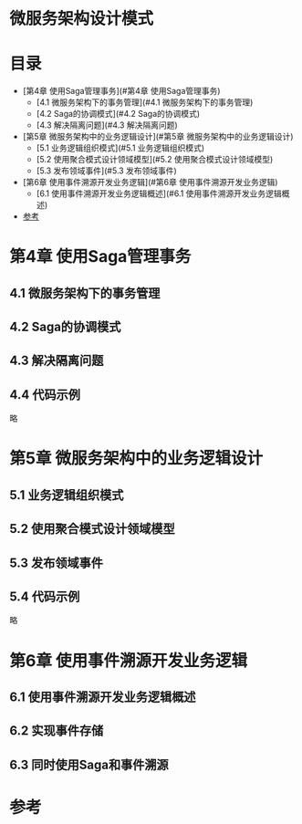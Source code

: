 # 微服务架构设计模式

# 目录

<!-- TOC -->
- [第4章 使用Saga管理事务](#第4章 使用Saga管理事务)
  - [4.1 微服务架构下的事务管理](#4.1 微服务架构下的事务管理)
  - [4.2 Saga的协调模式](#4.2 Saga的协调模式)
  - [4.3 解决隔离问题](#4.3 解决隔离问题)
- [第5章 微服务架构中的业务逻辑设计](#第5章 微服务架构中的业务逻辑设计)
  - [5.1 业务逻辑组织模式](#5.1 业务逻辑组织模式)
  - [5.2 使用聚合模式设计领域模型](#5.2 使用聚合模式设计领域模型)
  - [5.3 发布领域事件](#5.3 发布领域事件)
- [第6章 使用事件溯源开发业务逻辑](#第6章 使用事件溯源开发业务逻辑)
  - [6.1 使用事件溯源开发业务逻辑概述](#6.1 使用事件溯源开发业务逻辑概述)
- [参考](#参考)
<!-- /TOC -->


# 第4章 使用Saga管理事务

## 4.1 微服务架构下的事务管理

## 4.2 Saga的协调模式

## 4.3 解决隔离问题

## 4.4 代码示例
略


# 第5章 微服务架构中的业务逻辑设计

## 5.1 业务逻辑组织模式

## 5.2 使用聚合模式设计领域模型

## 5.3 发布领域事件

## 5.4 代码示例
略


# 第6章 使用事件溯源开发业务逻辑

## 6.1 使用事件溯源开发业务逻辑概述

## 6.2 实现事件存储

## 6.3 同时使用Saga和事件溯源


# 参考
